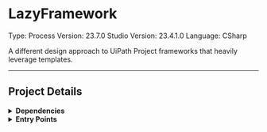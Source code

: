 # LazyFramework
Type: Process
Version: 23.7.0
Studio Version: 23.4.1.0
Language: CSharp

A different design approach to UiPath Project frameworks that heavily leverage templates.

<hr />

## Project Details
<details>
    <summary>
    <b>Dependencies</b>
    </summary>

| Name | Version |
|  --- | ---  |
| Cronos | 0.7.1 |
| UiPath.Excel.Activities | 2.20.1 |
| UiPath.Mail.Activities | 1.20.2 |
| UiPath.System.Activities | 23.4.3 |
| UiPath.Testing.Activities | 23.4.1 |


</details>
<details>
    <summary>
    <b>Entry Points</b>
    </summary>

- C:\Users\eyash\Documents\UiPath\LazyFramework\Dispatcher.xaml


</details>